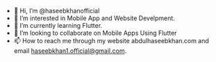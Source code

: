 - 👋 Hi, I’m @haseebkhanofficial
- 👀 I’m interested in Mobile App and Website Develpment.
- 🌱 I’m currently learning Flutter.
- 💞️ I’m looking to collaborate on Mobile Apps Using Flutter
- 📫 How to reach me through my website abdulhaseebkhan.com and email haseebkhan1.official@gmail.com.
<!---
haseebkhanofficial/haseebkhanofficial is a ✨ special ✨ repository because its `README.md` (this file) appears on your GitHub profile.
You can click the Preview link to take a look at your changes.
--->
